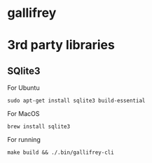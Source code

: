 # gallifrey


 # 3rd party libraries

 ## SQlite3

 For Ubuntu
 ```
 sudo apt-get install sqlite3 build-essential
 ```

 For MacOS 

 ```
 brew install sqlite3
 ```

 For running
 ```
 make build && ./.bin/gallifrey-cli
 ```
